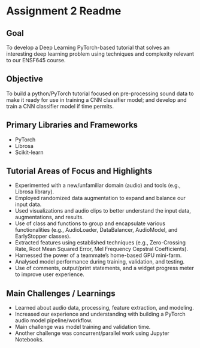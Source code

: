 # Assignment 2 Readme

## Goal
To develop a Deep Learning PyTorch-based tutorial that solves an interesting deep learning problem using techniques and complexity relevant to our ENSF645 course.

## Objective
To build a python/PyTorch tutorial focused on pre-processing sound data to make it ready for use in training a CNN classifier model; and develop and train a CNN classifier model if time permits.

## Primary Libraries and Frameworks
* PyTorch
* Librosa
* Scikit-learn

## Tutorial Areas of Focus and Highlights
* Experimented with a new/unfamiliar domain (audio) and tools (e.g., Librosa library).
* Employed randomized data augmentation to expand and balance our input data.
* Used visualizations and audio clips to better understand the input data, augmentations, and results.
* Use of class and functions to group and encapsulate various functionalities (e.g., AudioLoader, DataBalancer, AudioModel, and EarlyStopper classes).
* Extracted features using established techniques (e.g., Zero-Crossing Rate, Root Mean Squared Error, Mel Frequency Cepstral Coefficients).
* Harnessed the power of a teammate’s home-based GPU mini-farm.
* Analysed model performance during training, validation, and testing.
* Use of comments, output/print statements, and a widget progress meter to improve user experience.

## Main Challenges / Learnings
* Learned about audio data, processing, feature extraction, and modeling.
* Increased our experience and understanding with building a PyTorch audio model pipeline/workflow.
* Main challenge was model training and validation time.
* Another challenge was concurrent/parallel work using Jupyter Notebooks.


